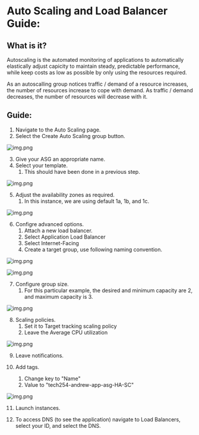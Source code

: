 # Auto Scaling and Load Balancer Guide:

## What is it?

Autoscaling is the automated monitoring of applications to automatically elastically adjust capicity to maintain steady, predictable performance, while keep costs as low as possible by only using the resources required.

As an autoscalling group notices traffic / demand of a resource increases, the number of resources increase to cope with demand.
As traffic / demand decreases, the number of resources will decrease with it.

## Guide:

1. Navigate to the Auto Scaling page.
2. Select the Create Auto Scaling group button.

![img.png](images/autoscaling/image-1.png)

3. Give your ASG an appropriate name.
4. Select your template.
   1. This should have been done in a previous step.

![img.png](images/autoscaling/image-2.png)

5. Adjust the availability zones as required.
   1. In this instance, we are using default 1a, 1b, and 1c.

![img.png](images/autoscaling/image-3.png)

6. Configre advanced options.
   1. Attach a new load balancer.
   2. Select Application Load Balancer
   3. Select Internet-Facing
   4. Create a target group, use following naming convention.

![img.png](images/autoscaling/image-4.png)

![img.png](images/autoscaling/image-5.png)

7. Configure group size.
   1. For this particular example, the desired and minimum capacity are 2, and maximum capacity is 3.

![img.png](images/autoscaling/image-6.png)

8. Scaling policies.
   1. Set it to Target tracking scaling policy
   2. Leave the Average CPU utilization

![img.png](images/autoscaling/image-7.png)

9. Leave notifications.

10. Add tags.
    1.  Change key to "Name"
    2.  Value to "tech254-andrew-app-asg-HA-SC"

![img.png](images/autoscaling/image-8.png)

11. Launch instances.

12. To access DNS (to see the application) navigate to Load Balancers, select your ID, and select the DNS.